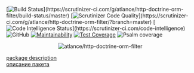 [![Build Status](https://scrutinizer-ci.com/g/atlance/http-doctrine-orm-filter/badges/build.png?)](https://scrutinizer-ci.com/g/atlance/http-doctrine-orm-filter/build-status/master)
[![Scrutinizer Code Quality](https://scrutinizer-ci.com/g/atlance/http-doctrine-orm-filter/badges/quality-score.png?)](https://scrutinizer-ci.com/g/atlance/http-doctrine-orm-filter/?branch=master)
[![Code Intelligence Status](https://scrutinizer-ci.com/g/atlance/http-doctrine-orm-filter/badges/code-intelligence.svg?)](https://scrutinizer-ci.com/code-intelligence)
![GitHub](https://img.shields.io/badge/PHPStan-level%20max-brightgreen.svg?style=flat)
[![Maintainability](https://api.codeclimate.com/v1/badges/bf0278a75df2cb127350/maintainability)](https://codeclimate.com/github/atlance/http-doctrine-orm-filter/maintainability)
[![Test Coverage](https://api.codeclimate.com/v1/badges/bf0278a75df2cb127350/test_coverage)](https://codeclimate.com/github/atlance/http-doctrine-orm-filter/test_coverage)
![Psalm coverage](https://shepherd.dev/github/atlance/http-doctrine-orm-filter/coverage.svg)
<p align="center">
    <img src="http://i.piccy.info/i9/fcbc05cfe68c7b45f7f36f77e1addff5/1579918903/199482/1358755/ezgif_3_038bb81d8352.jpg" alt="atlance/http-doctrine-orm-filter" />
</p>


[package description](./docs/en/README.md) \
[описание пакета](./docs/ru/README.md)

